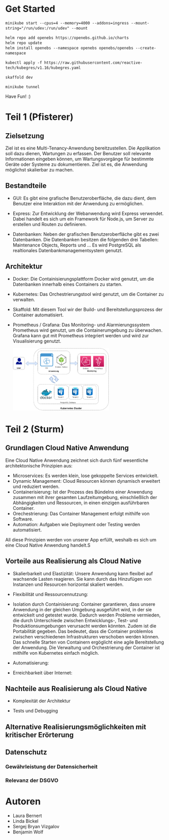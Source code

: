 # Get Started

```
minikube start --cpus=4 --memory=4000 --addons=ingress --mount-string="/run/udev:/run/udev" --mount
```

```
helm repo add openebs https://openebs.github.io/charts
helm repo update
helm install openebs --namespace openebs openebs/openebs --create-namespace
```

```
kubectl apply -f https://raw.githubusercontent.com/reactive-tech/kubegres/v1.16/kubegres.yaml
```

```
skaffold dev
```

```
minikube tunnel
```

Have Fun! :)


# Teil 1 (Pfisterer)

## Zielsetzung
Ziel ist es eine Multi-Tenancy-Anwendung bereitzustellen. Die Applikation soll dazu dienen, Wartungen zu erfassen. Der Benutzer soll relevante Informationen eingeben können, um Wartungsvorgänge für bestimmte Geräte oder Systeme zu dokumentieren. Ziel ist es, die Anwendung möglichst skalierbar zu machen.

## Bestandteile 

- GUI: Es gibt eine grafische Benutzeroberfläche, die dazu dient, dem Benutzer eine Interaktion mit der Anwendung zu ermöglichen.

- Express: Zur Entwicklung der Webanwendung wird Express verwendet. Dabei handelt es sich um ein Framework für Node.js, um Server zu erstellen und Routen zu definieren.

- Datenbanken: Neben der grafischen Benutzeroberfläche gibt es zwei Datenbanken. Die Datenbanken besitzen die folgenden drei Tabellen: Maintenance Objects, Reports und ... Es wird PostgreSQL als realtionales Datenbankmanagementsystem genutzt.

## Architektur

- Docker: Die Containisierungsplattform Docker wird genutzt, um die Datenbanken innerhalb eines Containers zu starten.

- Kubernetes: Das Orchestrierungstool wird genutzt, um die Container zu verwalten.

- Skaffold: Mit diesem Tool wir der Build- und Bereitstellungsprozess der Container automatisiert.

- Prometheus / Grafana: Das Monitoring- und Alarmierungssystem Prometheus wird genutzt, um die Containerumgebung zu überwachen. Grafana kann gut mit Prometheus integriert werden und wird zur Visualisierung genutzt.

  <img src="img/architecture.png" alt="Architektur" width="300"/>

# Teil 2 (Sturm)

## Grundlagen Cloud Native Anwendung

Eine Cloud Native Anwendung zeichnet sich durch fünf wesentliche architektonische Prinzipien aus:
- Microservices: Es werden klein, lose gekoppelte Services entwickelt.
- Dynamic Management: Cloud Resourcen können dynamisch erweitert und reduziert werden.
- Containerisierung: Ist der Prozess des Bündelns einer Anwendung zusammen mit ihrer gesamten Laufzeitumgebung, einschließlich der Abhängigkeiten und Ressourcen, in einen einzigen ausführbaren Container.
- Orechestrierung: Das Container Management erfolgt mithilfe von Software.
- Automation: Aufgaben wie Deployment oder Testing werden automatisiert.

All diese Prinzipien werden von unserer App erfüllt, weshalb es sich um eine Cloud Native Anwendung handelt.S

## Vorteile aus Realisierung als Cloud Native

- Skalierbarkeit und Elastizität: Unsere Anwendung kann flexibel auf wachsende Lasten reagieren. Sie kann durch das Hinzufügen von Instanzen und Resourcen horizontal skaliert werden.

- Flexibilität und Ressourcennutzung: 

- Isolation durch Containisierung: Container garantieren, dass unsere Anwendung in der gleichen Umgebung ausgeführt wird, in der sie entwickelt und getestet wurde. Dadurch werden Probleme vermieden, die durch Unterschiede zwischen Entwicklungs-, Test- und Produktionsumgebungen verursacht werden könnten. Zudem ist die Portabilität gegeben. Das bedeutet, dass die Container problemlos zwischen verschiedenen Infrastrukturen verschoben werden können. Das schnelle Starten von Containern ergöglicht eine agile Bereitstellung der Anwendung. Die Verwaltung und Orchestrierung der Container ist mithilfe von Kubernetes einfach möglich.

- Automatisierung: 

- Erreichbarkeit über Internet: 

## Nachteile aus Realisierung als Cloud Native

- Komplexität der Architektur

- Tests und Debugging

## Alternative Realisierungsmöglichkeiten mit kritischer Erörterung

## Datenschutz

### Gewährleistung der Datensicherheit

### Relevanz der DSGVO

# Autoren
- Laura Bernert
- Linda Bickel
- Sergej Bryan Vizgalov
- Benjamin Wolf
